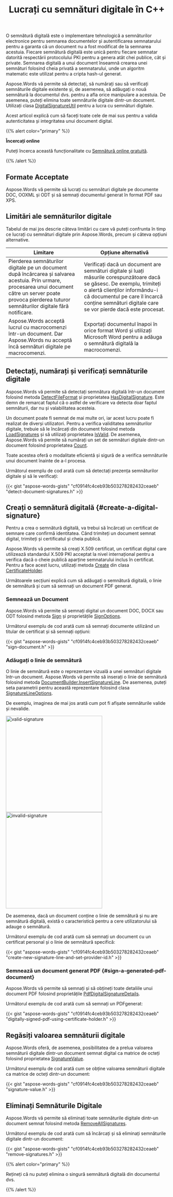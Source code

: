﻿---
title: Lucrați cu semnături digitale în C++
second_title: Aspose.Words pentru C++
articleTitle: Lucrați cu semnături digitale
linktitle: Lucrați cu semnături digitale
description: "Semnați digital documente și detectați, numărați, verificați și eliminați semnăturile digitale existente."
type: docs
weight: 160
url: /ro/cpp/working-with-digital-signatures/
---

O semnătură digitală este o implementare tehnologică a semnăturilor electronice pentru semnarea documentelor și autentificarea semnatarului pentru a garanta că un document nu a fost modificat de la semnarea acestuia. Fiecare semnătură digitală este unică pentru fiecare semnatar datorită respectării protocolului PKI pentru a genera atât chei publice, cât și private. Semnarea digitală a unui document înseamnă crearea unei semnături folosind cheia privată a semnatarului, unde un algoritm matematic este utilizat pentru a cripta hash-ul generat.

Aspose.Words vă permite să detectați, să numărați sau să verificați semnăturile digitale existente și, de asemenea, să adăugați o nouă semnătură la documentul dvs. pentru a afla orice manipulare a acestuia. De asemenea, puteți elimina toate semnăturile digitale dintr-un document. Utilizați clasa [DigitalSignatureUtil](https://reference.aspose.com/words/cpp/aspose.words.digitalsignatures/digitalsignatureutil/) pentru a lucra cu semnături digitale.

Acest articol explică cum să faceți toate cele de mai sus pentru a valida autenticitatea și integritatea unui document digital.

{{% alert color="primary" %}}

**Încercați online**

Puteți încerca această funcționalitate cu [Semnătură online gratuită](https://products.aspose.app/words/signature).

{{% /alert %}}

## Formate Acceptate

Aspose.Words vă permite să lucrați cu semnături digitale pe documente DOC, OOXML și ODT și să semnați documentul generat în format PDF sau XPS.

## Limitări ale semnăturilor digitale

Tabelul de mai jos descrie câteva limitări cu care vă puteți confrunta în timp ce lucrați cu semnături digitale prin Aspose.Words, precum și câteva opțiuni alternative.

| Limitare | Opțiune alternativă |
| ------------------------------------------------------------ | ------------------------------------------------------------ |
| Pierderea semnăturilor digitale pe un document după încărcarea și salvarea acestuia. Prin urmare, procesarea unui document către un server poate provoca pierderea tuturor semnăturilor digitale fără notificare. | Verificați dacă un document are semnături digitale și luați măsurile corespunzătoare dacă se găsesc. De exemplu, trimiteți o alertă clienților informându-i că documentul pe care îl încarcă conține semnături digitale care se vor pierde dacă este procesat. |
| Aspose.Words acceptă lucrul cu macrocomenzi într-un document. Dar Aspose.Words nu acceptă încă semnături digitale pe macrocomenzi. | Exportați documentul înapoi în orice format Word și utilizați Microsoft Word pentru a adăuga o semnătură digitală la macrocomenzi. |

## Detectați, numărați și verificați semnăturile digitale

Aspose.Words vă permite să detectați semnătura digitală într-un document folosind metoda [DetectFileFormat](https://reference.aspose.com/words/cpp/aspose.words/fileformatutil/detectfileformat/) și proprietatea [HasDigitalSignature](https://reference.aspose.com/words/cpp/aspose.words/fileformatinfo/get_hasdigitalsignature/). Este demn de remarcat faptul că o astfel de verificare va detecta doar faptul semnăturii, dar nu și valabilitatea acesteia.

Un document poate fi semnat de mai multe ori, iar acest lucru poate fi realizat de diverși utilizatori. Pentru a verifica validitatea semnăturilor digitale, trebuie să le încărcați din document folosind metoda [LoadSignatures](https://reference.aspose.com/words/cpp/aspose.words.digitalsignatures/digitalsignatureutil/loadsignatures/) și să utilizați proprietatea [IsValid](https://reference.aspose.com/words/cpp/aspose.words.digitalsignatures/digitalsignaturecollection/get_isvalid/). De asemenea, Aspose.Words vă permite să numărați un set de semnături digitale dintr-un document folosind proprietatea [Count](https://reference.aspose.com/words/cpp/aspose.words.digitalsignatures/digitalsignaturecollection/get_count/).

Toate acestea oferă o modalitate eficientă și sigură de a verifica semnăturile unui document înainte de a-l procesa.

Următorul exemplu de cod arată cum să detectați prezența semnăturilor digitale și să le verificați:

{{< gist "aspose-words-gists" "cf0914fc4ceb93b503278282432ceaeb" "detect-document-signatures.h" >}}

## Creați o semnătură digitală {#create-a-digital-signature}

Pentru a crea o semnătură digitală, va trebui să încărcați un certificat de semnare care confirmă identitatea. Când trimiteți un document semnat digital, trimiteți și certificatul și cheia publică.

Aspose.Words vă permite să creați X.509 certificat, un certificat digital care utilizează standardul X.509 PKI acceptat la nivel internațional pentru a verifica dacă o cheie publică aparține semnatarului inclus în certificat. Pentru a face acest lucru, utilizați metoda [Create](https://reference.aspose.com/words/cpp/aspose.words.digitalsignatures/certificateholder/create/) din clasa [CertificateHolder](https://reference.aspose.com/words/cpp/aspose.words.digitalsignatures/certificateholder).

Următoarele secțiuni explică cum să adăugați o semnătură digitală, o linie de semnătură și cum să semnați un document PDF generat.

### Semnează un Document

Aspose.Words vă permite să semnați digital un document DOC, DOCX sau ODT folosind metoda [Sign](https://reference.aspose.com/words/cpp/aspose.words.digitalsignatures/digitalsignatureutil/sign/) și proprietățile [SignOptions](https://reference.aspose.com/words/cpp/aspose.words.digitalsignatures/signoptions/).

Următorul exemplu de cod arată cum să semnați documente utilizând un titular de certificat și să semnați opțiuni:

{{< gist "aspose-words-gists" "cf0914fc4ceb93b503278282432ceaeb" "sign-document.h" >}}

### Adăugați o linie de semnătură

O linie de semnătură este o reprezentare vizuală a unei semnături digitale într-un document. Aspose.Words vă permite să inserați o linie de semnătură folosind metoda [DocumentBuilder.InsertSignatureLine](https://reference.aspose.com/words/cpp/aspose.words/documentbuilder/insertsignatureline/). De asemenea, puteți seta parametrii pentru această reprezentare folosind clasa [SignatureLineOptions](https://reference.aspose.com/words/cpp/aspose.words/signaturelineoptions/).

De exemplu, imaginea de mai jos arată cum pot fi afișate semnăturile valide și nevalide.

<img src="valid.png" alt="valid-signature" style="width:300px"/>

<img src="invalid.png" alt="invalid-signature" style="width:300px"/>

De asemenea, dacă un document conține o linie de semnătură și nu are semnătură digitală, există o caracteristică pentru a cere utilizatorului să adauge o semnătură.

Următorul exemplu de cod arată cum să semnați un document cu un certificat personal și o linie de semnătură specifică:

{{< gist "aspose-words-gists" "cf0914fc4ceb93b503278282432ceaeb" "create-new-signature-line-and-set-provider-id.h" >}}

### Semnează un document generat PDF {#sign-a-generated-pdf-document}

Aspose.Words vă permite să semnați și să obțineți toate detaliile unui document PDF folosind proprietățile [PdfDigitalSignatureDetails](https://reference.aspose.com/words/cpp/aspose.words.saving/pdfdigitalsignaturedetails/).

Următorul exemplu de cod arată cum să semnați un PDFgenerat:

{{< gist "aspose-words-gists" "cf0914fc4ceb93b503278282432ceaeb" "digitally-signed-pdf-using-certificate-holder.h" >}}

## Regăsiți valoarea semnăturii digitale

Aspose.Words oferă, de asemenea, posibilitatea de a prelua valoarea semnăturii digitale dintr-un document semnat digital ca matrice de octeți folosind proprietatea [SignatureValue](https://reference.aspose.com/words/cpp/aspose.words.digitalsignatures/digitalsignature/get_signaturevalue/).

Următorul exemplu de cod arată cum se obține valoarea semnăturii digitale ca matrice de octeți dintr-un document:

{{< gist "aspose-words-gists" "cf0914fc4ceb93b503278282432ceaeb" "signature-value.h" >}}

## Eliminați Semnăturile Digitale

Aspose.Words vă permite să eliminați toate semnăturile digitale dintr-un document semnat folosind metoda [RemoveAllSignatures](https://reference.aspose.com/words/cpp/aspose.words.digitalsignatures/digitalsignatureutil/removeallsignatures/).

Următorul exemplu de cod arată cum să încărcați și să eliminați semnăturile digitale dintr-un document:

{{< gist "aspose-words-gists" "cf0914fc4ceb93b503278282432ceaeb" "remove-signatures.h" >}}

{{% alert color="primary" %}}

Rețineți că nu puteți elimina o singură semnătură digitală din documentul dvs.

{{% /alert %}}
